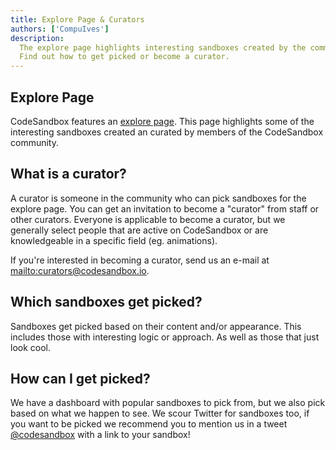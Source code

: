```yaml
---
title: Explore Page & Curators
authors: ['CompuIves']
description:
  The explore page highlights interesting sandboxes created by the community.
  Find out how to get picked or become a curator.
---
```


## Explore Page

CodeSandbox features an [explore page](/explore). This page highlights some of
the interesting sandboxes created an curated by members of the CodeSandbox
community.

## What is a curator?

A curator is someone in the community who can pick sandboxes for the explore
page. You can get an invitation to become a "curator" from staff or other
curators. Everyone is applicable to become a curator, but we generally select
people that are active on CodeSandbox or are knowledgeable in a specific field
(eg. animations).

If you're interested in becoming a curator, send us an e-mail at
<mailto:curators@codesandbox.io>.

## Which sandboxes get picked?

Sandboxes get picked based on their content and/or appearance. This includes
those with interesting logic or approach. As well as those that just look cool.

## How can I get picked?

We have a dashboard with popular sandboxes to pick from, but we also pick based
on what we happen to see. We scour Twitter for sandboxes too, if you want to be
picked we recommend you to mention us in a tweet
[@codesandbox](https://twitter.com/codesandbox) with a link to your sandbox!
